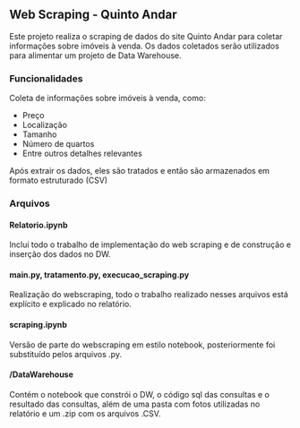## Web Scraping - Quinto Andar

Este projeto realiza o scraping de dados do site Quinto Andar para coletar informações sobre imóveis à venda. Os dados coletados serão utilizados para alimentar um projeto de Data Warehouse.

### Funcionalidades

Coleta de informações sobre imóveis à venda, como:
* Preço
* Localização
* Tamanho
* Número de quartos
* Entre outros detalhes relevantes

Após extrair os dados, eles são tratados e então são armazenados em formato estruturado (CSV)

### Arquivos

#### Relatorio.ipynb

Inclui todo o trabalho de implementação do web scraping e de construção e inserção dos dados no DW.

#### main.py, tratamento.py, execucao_scraping.py

Realização do webscraping, todo o trabalho realizado nesses arquivos está explícito e explicado no relatório.

#### scraping.ipynb

Versão de parte do webscraping em estilo notebook, posteriormente foi substituído pelos arquivos .py.

#### /DataWarehouse

Contém o notebook que constrói o DW, o código sql das consultas e o resultado das consultas, além de uma pasta com fotos utilizadas no relatório e um .zip com os arquivos .CSV.
